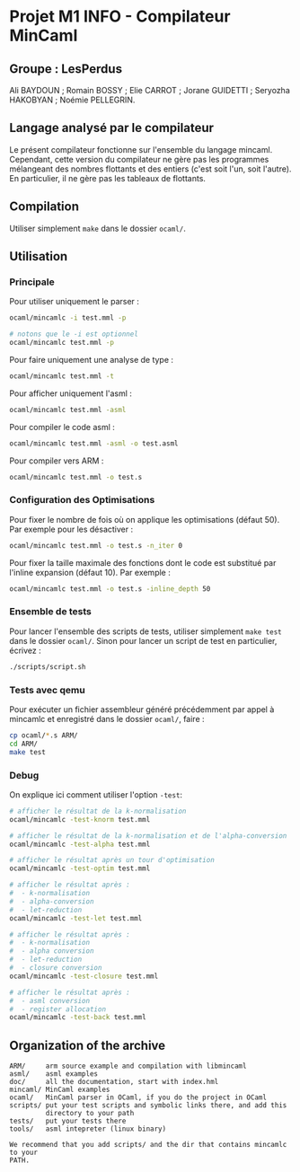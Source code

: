 # Projet M1 INFO - Compilateur MinCaml

## Groupe : LesPerdus

Ali BAYDOUN ; Romain BOSSY ; Elie CARROT ; Jorane GUIDETTI ; Seryozha HAKOBYAN ; Noémie PELLEGRIN.

## Langage analysé par le compilateur

Le présent compilateur fonctionne sur l'ensemble du langage mincaml.
Cependant, cette version du compilateur ne gère pas les programmes mélangeant des nombres flottants et des entiers (c'est soit l'un, soit l'autre). En particulier, il ne gère pas les tableaux de flottants.

## Compilation

Utiliser simplement `make` dans le dossier `ocaml/`.

## Utilisation

### Principale

Pour utiliser uniquement le parser :
```sh
ocaml/mincamlc -i test.mml -p

# notons que le -i est optionnel
ocaml/mincamlc test.mml -p
```

Pour faire uniquement une analyse de type :
```sh
ocaml/mincamlc test.mml -t
```

Pour afficher uniquement l'asml :
```sh
ocaml/mincamlc test.mml -asml
```

Pour compiler le code asml :
```sh
ocaml/mincamlc test.mml -asml -o test.asml
```

Pour compiler vers ARM :
```sh
ocaml/mincamlc test.mml -o test.s 
```

### Configuration des Optimisations

Pour fixer le nombre de fois où on applique les optimisations (défaut 50).
Par exemple pour les désactiver :
```sh
ocaml/mincamlc test.mml -o test.s -n_iter 0
```

Pour fixer la taille maximale des fonctions dont le code est substitué par l'inline expansion (défaut 10).
Par exemple :
```sh
ocaml/mincamlc test.mml -o test.s -inline_depth 50
```

### Ensemble de tests

Pour lancer l'ensemble des scripts de tests, utiliser simplement `make test` dans le dossier `ocaml/`.
Sinon pour lancer un script de test en particulier, écrivez :
```sh
./scripts/script.sh
```

### Tests avec qemu

Pour exécuter un fichier assembleur généré précédemment par appel à mincamlc et enregistré dans le dossier `ocaml/`, faire :

```sh
cp ocaml/*.s ARM/
cd ARM/
make test
```

### Debug

On explique ici comment utiliser l'option `-test`:

```sh
# afficher le résultat de la k-normalisation
ocaml/mincamlc -test-knorm test.mml

# afficher le résultat de la k-normalisation et de l'alpha-conversion
ocaml/mincamlc -test-alpha test.mml

# afficher le résultat après un tour d'optimisation
ocaml/mincamlc -test-optim test.mml

# afficher le résultat après :
#  - k-normalisation
#  - alpha-conversion
#  - let-reduction
ocaml/mincamlc -test-let test.mml

# afficher le résultat après :
#  - k-normalisation
#  - alpha conversion
#  - let-reduction
#  - closure conversion
ocaml/mincamlc -test-closure test.mml

# afficher le résultat après :
#  - asml conversion
#  - register allocation
ocaml/mincamlc -test-back test.mml
```


## Organization of the archive
```
ARM/     arm source example and compilation with libmincaml   
asml/    asml examples
doc/     all the documentation, start with index.hml 
mincaml/ MinCaml examples
ocaml/   MinCaml parser in OCaml, if you do the project in OCaml
scripts/ put your test scripts and symbolic links there, and add this 
         directory to your path
tests/   put your tests there
tools/   asml intepreter (linux binary)

We recommend that you add scripts/ and the dir that contains mincamlc to your
PATH.
```